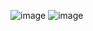 ![image](https://github.com/user-attachments/assets/1264ee53-3cc6-4638-9013-fdc0d05aa312)
![image](https://github.com/user-attachments/assets/c9e3912b-c84f-4357-b56d-1cd528841d2f)
